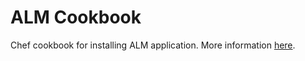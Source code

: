 ALM Cookbook
============

Chef cookbook for installing ALM application. More information [here](https://github.com/articlemetrics/alm).

